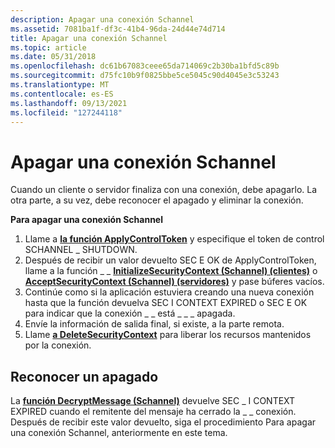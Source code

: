 ```yaml
---
description: Apagar una conexión Schannel
ms.assetid: 7081ba1f-df3c-41b4-96da-24d44e74d714
title: Apagar una conexión Schannel
ms.topic: article
ms.date: 05/31/2018
ms.openlocfilehash: dc61b67083ceee65da714069c2b30ba1bfd5c89b
ms.sourcegitcommit: d75fc10b9f0825bbe5ce5045c90d4045e3c53243
ms.translationtype: MT
ms.contentlocale: es-ES
ms.lasthandoff: 09/13/2021
ms.locfileid: "127244118"
---
```

# <a name="shutting-down-an-schannel-connection"></a>Apagar una conexión Schannel

Cuando un cliente o servidor finaliza con una conexión, debe apagarlo. La otra parte, a su vez, debe reconocer el apagado y eliminar la conexión.

**Para apagar una conexión Schannel**

1.  Llame a [**la función ApplyControlToken**](/windows/desktop/api/Sspi/nf-sspi-applycontroltoken) y especifique el token de control SCHANNEL \_ SHUTDOWN.
2.  Después de recibir un valor devuelto SEC E OK de ApplyControlToken, llame a la función \_ \_ [**InitializeSecurityContext (Schannel) (clientes)**](/windows/win32/api/rrascfg/nn-rrascfg-ieapproviderconfig) o [**AcceptSecurityContext (Schannel) (servidores)**](/windows/win32/api/sspi/nf-sspi-acceptsecuritycontext) [](/windows/desktop/api/Sspi/nf-sspi-applycontroltoken)y pase búferes vacíos.
3.  Continúe como si la aplicación estuviera creando una nueva conexión hasta que la función devuelva SEC I CONTEXT EXPIRED o SEC E OK para indicar que la conexión \_ \_ está \_ \_ \_ apagada.
4.  Envíe la información de salida final, si existe, a la parte remota.
5.  Llame [**a DeleteSecurityContext**](/windows/desktop/api/Sspi/nf-sspi-deletesecuritycontext) para liberar los recursos mantenidos por la conexión.

## <a name="recognizing-a-shutdown"></a>Reconocer un apagado

La [**función DecryptMessage (Schannel)**](/windows/win32/api/sspi/nf-sspi-decryptmessage) devuelve SEC \_ I CONTEXT EXPIRED cuando el remitente del mensaje ha cerrado la \_ \_ conexión. Después de recibir este valor devuelto, siga el procedimiento Para apagar una conexión Schannel, anteriormente en este tema.

 

 
